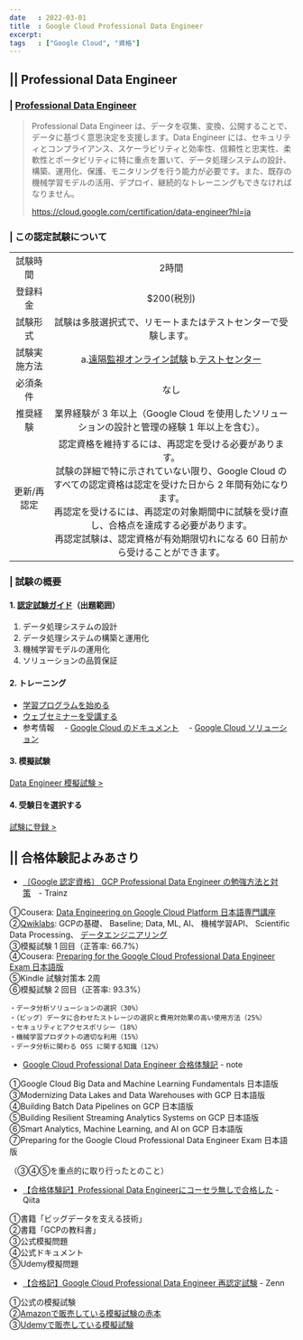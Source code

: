 ```yaml
---
date   : 2022-03-01
title  : Google Cloud Professional Data Engineer
excerpt:
tags   : ["Google Cloud", "資格"]
---
```


## || Professional Data Engineer
### | [Professional Data Engineer](https://cloud.google.com/certification/data-engineer?hl=ja)
>Professional Data Engineer は、データを収集、変換、公開することで、データに基づく意思決定を支援します。Data Engineer には、セキュリティとコンプライアンス、スケーラビリティと効率性、信頼性と忠実性、柔軟性とポータビリティに特に重点を置いて、データ処理システムの設計、構築、運用化、保護、モニタリングを行う能力が必要です。また、既存の機械学習モデルの活用、デプロイ、継続的なトレーニングもできなければなりません。
>
> https://cloud.google.com/certification/data-engineer?hl=ja

### | この認定試験について
|||
|:-:|:-:|
|試験時間|2時間|
|登録料金|$200(税別)|
|試験形式|試験は多肢選択式で、リモートまたはテストセンターで受験します。|
|試験実施方法|a.[遠隔監視オンライン試験]() b.[テストセンター]()|
|必須条件|なし|
|推奨経験|業界経験が 3 年以上（Google Cloud を使用したソリューションの設計と管理の経験 1 年以上を含む）。|
|更新/再認定|認定資格を維持するには、再認定を受ける必要があります。<br> 試験の詳細で特に示されていない限り、Google Cloud のすべての認定資格は認定を受けた日から 2 年間有効になります。<br> 再認定を受けるには、再認定の対象期間中に試験を受け直し、合格点を達成する必要があります。<br> 再認定試験は、認定資格が有効期限切れになる 60 日前から受けることができます。|

### | 試験の概要
#### 1. [認定試験ガイド](https://cloud.google.com/certification/guides/data-engineer?hl=ja)（出題範囲）
1. データ処理システムの設計
2. データ処理システムの構築と運用化
3. 機械学習モデルの運用化
4. ソリューションの品質保証

#### 2. トレーニング
+ [学習プログラムを始める](https://cloud.google.com/training/data-engineering-and-analytics?hl=ja#data-engineer-learning-path)
+ [ウェブセミナーを受講する](https://cloudonair.withgoogle.com/events/data-engineer-certification?utm_source=cgc&utm_medium=et&utm_campaign=-&utm_content=data-eng-cert-cgc-cert-cloud-dev&utm_term=-)
+ 参考情報
 　- [Google Cloud のドキュメント](https://cloud.google.com/docs?hl=ja)
 　- [Google Cloud ソリューション](https://cloud.google.com/architecture?hl=ja)

#### 3. 模擬試験
[Data Engineer 模擬試験 > ](https://docs.google.com/forms/d/e/1FAIpQLSd4j4bcgbYenBRFIL6Kb0cvXp13qCQ-z6JzowgDxRaPITn56g/viewform?hl=ja)

#### 4. 受験日を選択する
[試験に登録 > ](https://www.webassessor.com/googlecloudjp)


## || 合格体験記よみあさり
+ [〔Google 認定資格〕 GCP Professional Data Engineer の勉強方法と対策](https://trainz.jp/media/learningtoai/1545/)　- Trainz

①Cousera: [Data Engineering on Google Cloud Platform 日本語専門講座]()<br>
②[Qwiklabs](): GCPの基礎、 Baseline; Data, ML, AI、 機械学習API、 Scientific Data Processing、 [データエンジニアリング](https://www.qwiklabs.com/quests/25?qlcampaign=&locale=ja&g-recaptcha-response=03AGdBq27-66c-umJloXIe_n1Xty62Cju-pvPdtVcYTuCco45UU9KAfjDWCfZtEhFZGm0TsQ-qnGEM-UiVtOo0ZHZw39ScfZgFBEUgn0op-dWKJ5JlkjAjKwVHaIL3t8KB1YBcwWMuGgFuEHqxYF8hXhIJ3UQfjgZjE1ENe_ochxhut9ZluKisc-X-QrRPnfuEIbBl7wBa_Bk98zBGBo2RdN_k_zmuPapGrIYAPcrkL91_miGSsSBia4U3RRpdgru3K-agbQF9wApSFrKRQ4QlA_q0SvsrUoz9DGYqZa7rikd5bOo9i_fgUW-c_LFjeYumxYu3g62ga54MfZJDq2Olh3AA6ZHRY3AOwbA2hkcXT8IMY-Oa0nURN6M_sttVxECR-FAxzyM1wFITCsHgHGBy_jWo0V3xEx8EOOAICjY_x2pZIIbuNYTPT_9MtZkVI4NBS2pvKRoHZHW4Atv2xCz4tu2a1y8VdcKxAuKmBCg1E_FF8T7EzTqxjMvinqtWs-YHBW-swxsbqAHEv6-Q1gxU9cNCaQTJNXEciMcYfqppc6XF50cv24XwU2n379CvyF49Ty2YKlWZ_scGOlTHNQbZXtEUn3BQDUT5_tXEH9Zz2oU5IjsVqBPCsi1SIUsLoxhhu6Q4eRn_9SUMMbd6rJLKg8dTIkYBX447u3ZkjJvMEOrhNtjK8nGuAZTHPTaS1MaBZufoYK1dM7WgjN844bgwjO4EHaUggjblhevKWzrQfqOt6flIjwGSYNI2ahQEk9f-dunxv2QPiPOtvGshBuG8_-UAvUVoCZYMOnada5iufUxKmRrWofP64kemwaRW9X0Jxz6glkfPQEs7QuOTOssXkVmnzpu0Gt7BQixsejnwDIoGJ2kS94W9eWEn4RWQbTrCZcOFVfSdSfYHUo6e2kdPqXlYiQb_Kj5elyiwylG8oiVu6pI66eT_imOYNVcVjr_zKjOFMnTT3osPRjX59u9OdsWUYsS6LS6ze5m2kaG6kNL48rtIsoF2Vr3BTZgiznvJlOx100WazMNjGy9PA2s2n8hI2I0Zm1dVGPb2en3FejNx2thafNoeaq9GzoZo1XXBZDb9QMqZ5GBxDZqkTqonm-633v6Ye_bfWoThhlmeM3hi-TD0-__mkaicQroOFzkvHaa12yuml-gN8aFotAwd_4id5xg14-Vg6ERF-hNf5azyl2hrLI2SckHsy0Mctddf1OYi10Cbhi7DllV7pFZ17JJBTRVJm22xkkegB5FHgeD3CnF-wYMrcdGnVuQMuHQrHEvn6hEvLm4kRHCzOi-Pu8dDRLtL8hpL6E_v9Zsq2lCJ9b4_tO9lPFu1xgon6vJsBLPjM36f8tWG)<br>
③模擬試験 1 回目（正答率: 66.7%）<br>
④Cousera: [Preparing for the Google Cloud Professional Data Engineer Exam 日本語版]()<br>
⑤Kindle 試験対策本 2周 <br>
⑥模擬試験 2 回目（正答率: 93.3%）<br>

```
・データ分析ソリューションの選択（30%）
・（ビッグ）データに合わせたストレージの選択と費用対効果の高い使用方法（25%） 
・セキュリティとアクセスポリシー（18%）
・機械学習プロダクトの適切な利用（15%）
・データ分析に関わる OSS に関する知識（12%）
```


+ [Google Cloud Professional Data Engineer 合格体験記](https://note.com/dd_techblog/n/n082946734ad2) - note

①Google Cloud Big Data and Machine Learning Fundamentals 日本語版<br>
③Modernizing Data Lakes and Data Warehouses with GCP 日本語版<br>
④Building Batch Data Pipelines on GCP 日本語版<br>
⑤Building Resilient Streaming Analytics Systems on GCP 日本語版<br>
⑥Smart Analytics, Machine Learning, and AI on GCP 日本語版<br>
⑦Preparing for the Google Cloud Professional Data Engineer Exam 日本語版<br>

（③④⑤を重点的に取り行ったとのこと）


+ [【合格体験記】Professional Data Engineerにコーセラ無しで合格した](https://qiita.com/zou3paoooon/items/7cc95f1082aaee788bb3) - Qiita

①書籍「ビッグデータを支える技術」<br>
②書籍「GCPの教科書」<br>
③公式模擬問題<br>
④公式ドキュメント<br>
⑤Udemy模擬問題<br>
 
 
+ [【合格記】Google Cloud Professional Data Engineer 再認定試験](https://zenn.dev/momota/articles/7257b78ac2d719) - Zenn

①公式の模擬試験<br>
②[Amazonで販売している模擬試験の赤本](https://www.amazon.co.jp/Google-Cloud-Professional-Data-Engineer-ebook/dp/B08W74SQDD?__mk_ja_JP=%E3%82%AB%E3%82%BF%E3%82%AB%E3%83%8A&crid=3SCWX0MAW4SRA&keywords=google+cloud+professional+data+engineer&qid=1639444207&sprefix=google+cloud+pro,aps,256&sr=8-7&linkCode=sl1&tag=10lhzz-22&linkId=5d06080ff654f94a2f5bc8f88828a370&language=ja_JP&ref_=as_li_ss_tl)<br>
③[Udemyで販売している模擬試験](https://www.udemy.com/course/google-certified-professional-data-engineer-practice-test/)<br>



